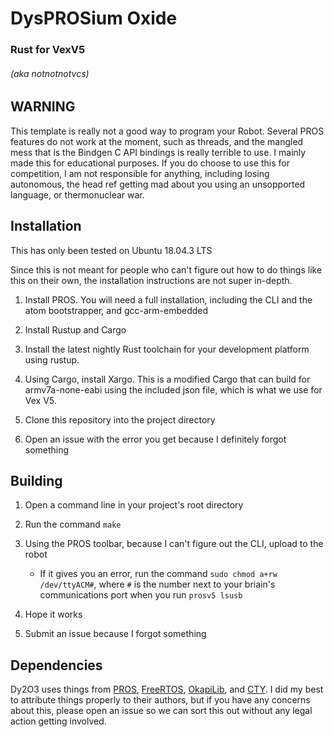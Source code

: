 # DysPROSium Oxide
### Rust for VexV5
###### (aka notnotnotvcs)

## WARNING
This template is really not a good way to program your Robot. Several PROS features do not work at the moment, such as threads, and the mangled mess that is the Bindgen C API bindings is really terrible to use. I mainly made this for educational purposes. If you do choose to use this for competition, I am not responsible for anything, including losing autonomous, the head ref getting mad about you using an unsopported language, or thermonuclear war.

## Installation
This has only been tested on Ubuntu 18.04.3 LTS

Since this is not meant for people who can't figure out how to do things like this on their own, the installation instructions are not super in-depth.

1. Install PROS. You will need a full installation, including the CLI and the atom bootstrapper, and gcc-arm-embedded

2. Install Rustup and Cargo

3. Install the latest nightly Rust toolchain for your development platform using rustup.

4. Using Cargo, install Xargo. This is a modified Cargo that can build for armv7a-none-eabi using the included json file, which is what we use for Vex V5.

5. Clone this repository into the project directory

6. Open an issue with the error you get because I definitely forgot something

## Building
1. Open a command line in your project's root directory

2. Run the command `make`

3. Using the PROS toolbar, because I can't figure out the CLI, upload to the robot

	* If it gives you an error, run the command `sudo chmod a+rw /dev/ttyACM#`, where `#` is the number next to your briain's communications port when you run `prosv5 lsusb`
4. Hope it works

5. Submit an issue because I forgot something

## Dependencies
Dy2O3 uses things from [PROS](https://github.com/purduesigbots/pros), [FreeRTOS](https://freertos.org), [OkapiLib](https://github.com/okapilib/okapilib), and [CTY](https://crates.io/crates/cty). I did  my best to attribute things properly to their authors, but if you have any concerns about this, please open an issue so we can sort this out without any legal action getting involved.
